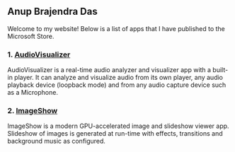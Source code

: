 ## Anup Brajendra Das

Welcome to my website! Below is a list of apps that I have published to the Microsoft Store.

### 1. [AudioVisualizer](https://anupbdas.github.io/AudioVisualizer.html)
AudioVisualizer is a real-time audio analyzer and visualizer app with a built-in player. It can analyze and visualize audio from its own player, any audio playback device (loopback mode) and from any audio capture device such as a Microphone.

### 2. [ImageShow](https://anupbdas.github.io/ImageShow.html)
ImageShow is a modern GPU-accelerated image and slideshow viewer app. Slideshow of images is generated at run-time with effects, transitions and background music as configured.
